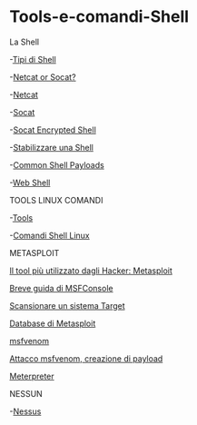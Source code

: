 # Tools-e-comandi-Shell

La Shell

-[Tipi di Shell](https://github.com/emanueletroiani/Tools-e-comandi-Shell/blob/Tipi-di-Shell/README.md)

-[Netcat or Socat?](https://github.com/emanueletroiani/Tools-e-comandi-Shell/edit/Netcat-or-Socat/README.md)

-[Netcat](https://github.com/emanueletroiani/Tools-e-comandi-Shell/edit/Netcat/README.md)

-[Socat](https://github.com/emanueletroiani/Tools-e-comandi-Shell/blob/Socat/README.md)

-[Socat Encrypted Shell](https://github.com/emanueletroiani/Tools-e-comandi-Shell/edit/Socat-Encrypted-Shell/README.md)

-[Stabilizzare una Shell](https://github.com/emanueletroiani/Tools-e-comandi-Shell/blob/Stabilizzare-una-Shell/README.md)

-[Common Shell Payloads](https://github.com/emanueletroiani/Tools-e-comandi-Shell/edit/Common-Shell-Payloads/README.md)

-[Web Shell](https://github.com/emanueletroiani/Tools-e-comandi-Shell/edit/Web-Shell/README.md)

TOOLS LINUX COMANDI

-[Tools](https://github.com/emanueletroiani/Tools-e-comandi-Shell/blob/Tools-Linux-e-comandi/README.md)

-[Comandi Shell Linux](https://github.com/emanueletroiani/Tools-e-comandi-Shell/tree/Comandi-Shell-Linux)

METASPLOIT

[Il tool più utilizzato dagli Hacker: Metasploit](https://github.com/emanueletroiani/Tools-e-comandi-Shell/blob/Il-tool-pi%C3%B9-utilizzato-dagli-Hacker-Metasploit/README.md)

[Breve guida di MSFConsole](https://github.com/emanueletroiani/Tools-e-comandi-Shell/blob/Breve-guida-di-MSFConsole/README.md)

[Scansionare un sistema Target](https://github.com/emanueletroiani/Tools-e-comandi-Shell/blob/Scansionare-un-sistema-Target/README.md)

[Database di Metasploit](https://github.com/emanueletroiani/Tools-e-comandi-Shell/tree/Il-database-di-Metasploit)

[msfvenom](https://github.com/emanueletroiani/Tools-e-comandi-Shell/blob/msfvenom/README.md)

[Attacco msfvenom, creazione di payload](https://github.com/emanueletroiani/Tools-e-comandi-Shell/blob/Attacco-msfvenom,-creazione-di-payload/README.md)

[Meterpreter](https://github.com/emanueletroiani/Tools-e-comandi-Shell/blob/Meterpreter/README.md)

NESSUN

-[Nessus](https://github.com/emanueletroiani/Tools-e-comandi-Shell/blob/Nessus/README.md)
